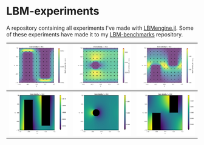 # LBM-experiments
A repository containing all experiments I've made with [LBMengine.jl](https://github.com/david16correa/LBMengine.jl). Some of these experiments have made it to my [LBM-benchmarks](https://github.com/david16correa/LBM-benchmarks) repository.

| ![bigWalls1](assets/bigWallsFluidVelocity.jpg) | ![shpere1](assets/sphereFluidVelocity.jpg) | ![walls1](assets/wallsFluidVelocity.jpg) |
|-----|------|-----|
| ![bigWalls2](assets/bigWallsMassDensity.jpg) | ![shpere2](assets/sphereMassDensity.jpg) | ![walls2](assets/wallsMassDensity.jpg) |
